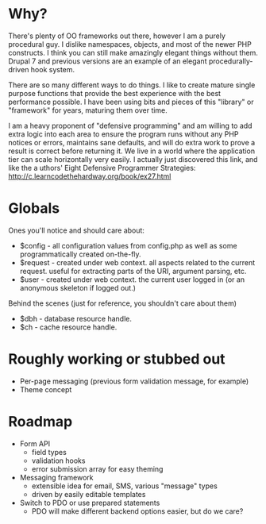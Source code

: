 # Why?

There's plenty of OO frameworks out there, however I am a purely procedural guy. I dislike namespaces, objects, and most of the newer PHP constructs. I think you can still make amazingly elegant things without them. Drupal 7 and previous versions are an example of an elegant procedurally-driven hook system.

There are so many different ways to do things. I like to create mature single purpose functions that provide the best experience with the best performance possible. I have been using bits and pieces of this "library" or "framework" for years, maturing them over time.

I am a heavy proponent of "defensive programming" and am willing to add extra logic into each area to ensure the program runs without any PHP notices or errors, maintains sane defaults, and will do extra work to prove a result is correct before returning it. We live in a world where the application tier can scale horizontally very easily. I actually just discovered this link, and like the a uthors' Eight Defensive Programmer Strategies: http://c.learncodethehardway.org/book/ex27.html

# Globals

Ones you'll notice and should care about:

* $config - all configuration values from config.php as well as some programmatically created on-the-fly.
* $request - created under web context. all aspects related to the current request. useful for extracting parts of the URI, argument parsing, etc.
* $user - created under web context. the current user logged in (or an anonymous skeleton if logged out.)

Behind the scenes (just for reference, you shouldn't care about them)

* $dbh - database resource handle.
* $ch - cache resource handle.

# Roughly working or stubbed out

* Per-page messaging (previous form validation message, for example)
* Theme concept

# Roadmap

* Form API
  * field types
  * validation hooks
  * error submission array for easy theming
* Messaging framework
  * extensible idea for email, SMS, various "message" types
  * driven by easily editable templates
* Switch to PDO or use prepared statements
  * PDO will make different backend options easier, but do we care?
